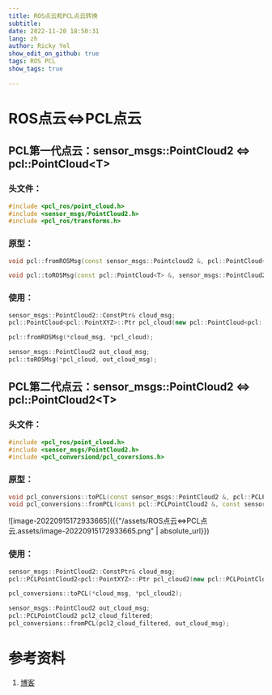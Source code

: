 ```yaml
---
title: ROS点云和PCL点云转换
subtitle: 
date: 2022-11-20 18:50:31
lang: zh
author: Ricky Yel
show_edit_on_github: true
tags: ROS PCL
show_tags: true

---
```


# ROS点云<=>PCL点云

## PCL第一代点云：sensor_msgs::PointCloud2 <=> pcl::PointCloud\<T\>

### 头文件：

```cpp
#include <pcl_ros/point_cloud.h>
#include <sensor_msgs/PointCloud2.h>
#include <pcl_ros/transforms.h>
```

### 原型：

```cpp
void pcl::fromROSMsg(const sensor_msgs::Pointcloud2 &, pcl::PointCloud<T> &);

void pcl::toROSMsg(const pcl::PointCloud<T> &, sensor_msgs::PointCloud2 &);
```

### 使用：

```cpp
sensor_msgs::PointCloud2::ConstPtr& cloud_msg;
pcl::PointCloud<pcl::PointXYZ>::Ptr pcl_cloud(new pcl::PointCloud<pcl::PointXYZ>);

pcl::fromROSMsg(*cloud_msg, *pcl_cloud);

sensor_msgs::PointCloud2 out_cloud_msg;
pcl::toROSMsg(*pcl_cloud, out_cloud_msg);
```

## PCL第二代点云：sensor_msgs::PointCloud2 <=> pcl::PointCloud2\<T\>

### 头文件：

```cpp
#include <pcl_ros/point_cloud.h>
#include <sensor_msgs/PointCloud2.h>
#include <pcl_conversiond/pcl_coversions.h>
```

### 原型：

```cpp
void pcl_conversions::toPCL(const sensor_msgs::PointCloud2 &, pcl::PCLPointCloud2 &);
void pcl_conversions::fromPCL(const pcl::PCLPointCloud2 &, const sensor_msgs::Pointcloud2 &);
```

![image-20220915172933665]({{"/assets/ROS点云<=>PCL点云.assets/image-20220915172933665.png" | absolute_url}})

### 使用：

```cpp
sensor_msgs::PointCloud2::ConstPtr& cloud_msg;
pcl::PCLPointCloud2<pcl::PointXYZ>::Ptr pcl_cloud2(new pcl::PCLPointCloud2<pcl::PointXYZ>);

pcl_conversions::toPCL(*cloud_msg, *pcl_cloud2);

sensor_msgs::PointCloud2 out_cloud_msg;
pcl::PCLPointCloud2 pcl2_cloud_filtered;
pcl_conversions::fromPCL(pcl2_cloud_filtered, out_cloud_msg);
```

# 参考资料

1. [博客](https://www.cnblogs.com/li-yao7758258/p/6651326.html)